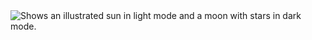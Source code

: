 <picture>
<source media="(prefers-color-scheme: dark)" srcset="https://userimages.githubusercontent.com/25423296/163456776-7f95b81a-f1ed-45f7-b7ab8fa810d529fa.png">
<source media="(prefers-color-scheme: light)" srcset="https://userimages.githubusercontent.com/25423296/163456779-a8556205-d0a5-45e2-ac17-
42d089e3c3f8.png">
<img alt="Shows an illustrated sun in light mode and a moon with stars in dark
mode." src="https://user-images.githubusercontent.com/25423296/163456779-a8556205-
d0a5-45e2-ac17-42d089e3c3f8.png">
</picture>
